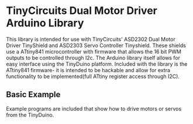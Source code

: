 # TinyCircuits Dual Motor Driver Arduino Library

This library is intended for use with TinyCircuits' ASD2302 Dual Motor Driver TinyShield and ASD2303 Servo Controller Tinyshield. These shields use a ATtiny841 microcontroller with firmware that allows the 16 bit PWM outputs to be controlled through I2c. The Arduino library itself allows for easy interface using the TinyDuino platform. Included with the library is the ATtiny841 firmware- it is intended to be hackable and allow for extra functionality to be implemented(full ATtiny register access through I2C).

## Basic Example

Example programs are included that show how to drive motors or servos from the TinyDuino.